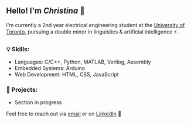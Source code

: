 <!---
endothermiic/endothermiic is a ✨ special ✨ repository because its `README.md` (this file) appears on your GitHub profile.
You can click the Preview link to take a look at your changes.
--->
## Hello! I'm *Christina* 🌻 

I'm currently a 2nd year electrical engineering student at the [University of Toronto](https://www.utoronto.ca/), pursuing a double minor in linguistics & artificial intelligence ⚡. 

### 💡 Skills:
* Languages: C/C++, Python, MATLAB, Verilog, Assembly
* Embedded Systems: Arduino 
* Web Development: HTML, CSS, JavaScript

### 🚀 Projects: 
* Section in progress
<!---
Autonomous Line-following Robot
Book Recommendations (ML)
Personal Portfolio
--->
Feel free to reach out via [email](mailto:christina.pizzonia@mail.utoronto.ca) or on [LinkedIn](https://www.linkedin.com/in/christina-pizzonia-05ab1a14a/) 📝
